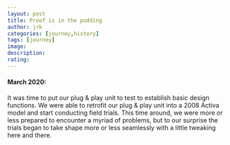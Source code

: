 ```yaml
---
layout: post
title: Proof is in the pudding
author: jrk
categories: [journey,history]
tags: [journey]
image: 
description: 
rating: 
---
```


#### March 2020:
It was time to put our plug & play unit to test to establish basic design functions. We were able to retrofit our plug &amp; play unit into a 2008 Activa model and start conducting field trials. This time around, we were more or less prepared to encounter a myriad of problems, but to our surprise the trials began to take shape more or less seamlessly with a little tweaking here and there.
